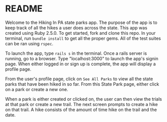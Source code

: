 # README
Welcome to the Hiking In PA state parks app. The purpose of the app is to keep track of all the hikes a user does across the state. This app was created using Ruby 2.5.0. To get started, fork and clone this repo. In your terminal, run `bundle install` to get all the proper gems. All of the test suites can be ran using `rspec`.

To launch the app, type `rails s` in the terminal. Once a rails server is running, go to a browser. Type "localhost:3000" to launch the app's signin page. When either logged in or sign up is complete, the app will display a profile page.

From the user's profile page, click on `See All Parks` to view all the state parks that have been hiked in so far. From this State Park page, either click on a park or create a new one.

When a park is either created or clicked on, the user can then view the trials at that park or create a new trail. The next screen prompts to create a hike on that trail. A hike consists of the amount of time hike on the trail and the date.
